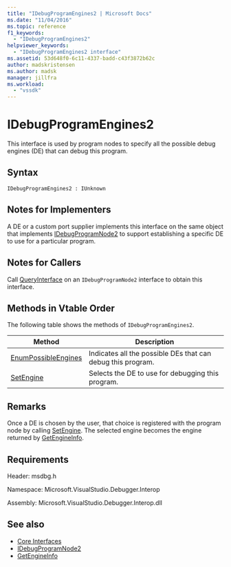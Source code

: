 ```yaml
---
title: "IDebugProgramEngines2 | Microsoft Docs"
ms.date: "11/04/2016"
ms.topic: reference
f1_keywords:
  - "IDebugProgramEngines2"
helpviewer_keywords:
  - "IDebugProgramEngines2 interface"
ms.assetid: 53d648f0-6c11-4337-badd-c43f3872b62c
author: madskristensen
ms.author: madsk
manager: jillfra
ms.workload:
  - "vssdk"
---
```

# IDebugProgramEngines2
This interface is used by program nodes to specify all the possible debug engines (DE) that can debug this program.

## Syntax

```
IDebugProgramEngines2 : IUnknown
```

## Notes for Implementers
 A DE or a custom port supplier implements this interface on the same object that implements [IDebugProgramNode2](../../../extensibility/debugger/reference/idebugprogramnode2.md) to support establishing a specific DE to use for a particular program.

## Notes for Callers
 Call [QueryInterface](/cpp/atl/queryinterface) on an `IDebugProgramNode2` interface to obtain this interface.

## Methods in Vtable Order
 The following table shows the methods of `IDebugProgramEngines2`.

|Method|Description|
|------------|-----------------|
|[EnumPossibleEngines](../../../extensibility/debugger/reference/idebugprogramengines2-enumpossibleengines.md)|Indicates all the possible DEs that can debug this program.|
|[SetEngine](../../../extensibility/debugger/reference/idebugprogramengines2-setengine.md)|Selects the DE to use for debugging this program.|

## Remarks
 Once a DE is chosen by the user, that choice is registered with the program node by calling [SetEngine](../../../extensibility/debugger/reference/idebugprogramengines2-setengine.md). The selected engine becomes the engine returned by [GetEngineInfo](../../../extensibility/debugger/reference/idebugprogramnode2-getengineinfo.md).

## Requirements
 Header: msdbg.h

 Namespace: Microsoft.VisualStudio.Debugger.Interop

 Assembly: Microsoft.VisualStudio.Debugger.Interop.dll

## See also
- [Core Interfaces](../../../extensibility/debugger/reference/core-interfaces.md)
- [IDebugProgramNode2](../../../extensibility/debugger/reference/idebugprogramnode2.md)
- [GetEngineInfo](../../../extensibility/debugger/reference/idebugprogramnode2-getengineinfo.md)